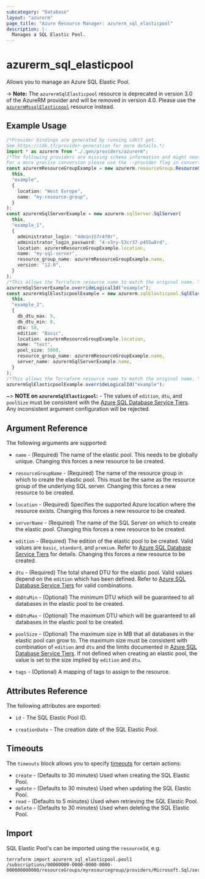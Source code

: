 ```yaml
---
subcategory: "Database"
layout: "azurerm"
page_title: "Azure Resource Manager: azurerm_sql_elasticpool"
description: |-
  Manages a SQL Elastic Pool.
---
```


# azurerm\_sql\_elasticpool

Allows you to manage an Azure SQL Elastic Pool.

\-> **Note:** The `azurermSqlElasticpool` resource is deprecated in version 3.0 of the AzureRM provider and will be removed in version 4.0. Please use the [`azurermMssqlElasticpool`](https://registry.terraform.io/providers/hashicorp/azurerm/latest/docs/resources/mssql_elasticpool) resource instead.

## Example Usage

```typescript
/*Provider bindings are generated by running cdktf get.
See https://cdk.tf/provider-generation for more details.*/
import * as azurerm from "./.gen/providers/azurerm";
/*The following providers are missing schema information and might need manual adjustments to synthesize correctly: azurerm.
For a more precise conversion please use the --provider flag in convert.*/
const azurermResourceGroupExample = new azurerm.resourceGroup.ResourceGroup(
  this,
  "example",
  {
    location: "West Europe",
    name: "my-resource-group",
  }
);
const azurermSqlServerExample = new azurerm.sqlServer.SqlServer(
  this,
  "example_1",
  {
    administrator_login: "4dm1n157r470r",
    administrator_login_password: "4-v3ry-53cr37-p455w0rd",
    location: azurermResourceGroupExample.location,
    name: "my-sql-server",
    resource_group_name: azurermResourceGroupExample.name,
    version: "12.0",
  }
);
/*This allows the Terraform resource name to match the original name. You can remove the call if you don't need them to match.*/
azurermSqlServerExample.overrideLogicalId("example");
const azurermSqlElasticpoolExample = new azurerm.sqlElasticpool.SqlElasticpool(
  this,
  "example_2",
  {
    db_dtu_max: 5,
    db_dtu_min: 0,
    dtu: 50,
    edition: "Basic",
    location: azurermResourceGroupExample.location,
    name: "test",
    pool_size: 5000,
    resource_group_name: azurermResourceGroupExample.name,
    server_name: azurermSqlServerExample.name,
  }
);
/*This allows the Terraform resource name to match the original name. You can remove the call if you don't need them to match.*/
azurermSqlElasticpoolExample.overrideLogicalId("example");

```

\~> **NOTE on `azurermSqlElasticpool`:** -  The values of `edition`, `dtu`, and `poolSize` must be consistent with the [Azure SQL Database Service Tiers](https://docs.microsoft.com/en-gb/azure/sql-database/sql-database-service-tiers#elastic-pool-service-tiers-and-performance-in-edtus). Any inconsistent argument configuration will be rejected.

## Argument Reference

The following arguments are supported:

*   `name` - (Required) The name of the elastic pool. This needs to be globally unique. Changing this forces a new resource to be created.

*   `resourceGroupName` - (Required) The name of the resource group in which to create the elastic pool. This must be the same as the resource group of the underlying SQL server. Changing this forces a new resource to be created.

*   `location` - (Required) Specifies the supported Azure location where the resource exists. Changing this forces a new resource to be created.

*   `serverName` - (Required) The name of the SQL Server on which to create the elastic pool. Changing this forces a new resource to be created.

*   `edition` - (Required) The edition of the elastic pool to be created. Valid values are `basic`, `standard`, and `premium`. Refer to [Azure SQL Database Service Tiers](https://docs.microsoft.com/en-gb/azure/sql-database/sql-database-service-tiers#elastic-pool-service-tiers-and-performance-in-edtus) for details. Changing this forces a new resource to be created.

*   `dtu` - (Required) The total shared DTU for the elastic pool. Valid values depend on the `edition` which has been defined. Refer to [Azure SQL Database Service Tiers](https://docs.microsoft.com/en-gb/azure/sql-database/sql-database-service-tiers#elastic-pool-service-tiers-and-performance-in-edtus) for valid combinations.

*   `dbDtuMin` - (Optional) The minimum DTU which will be guaranteed to all databases in the elastic pool to be created.

*   `dbDtuMax` - (Optional) The maximum DTU which will be guaranteed to all databases in the elastic pool to be created.

*   `poolSize` - (Optional) The maximum size in MB that all databases in the elastic pool can grow to. The maximum size must be consistent with combination of `edition` and `dtu` and the limits documented in [Azure SQL Database Service Tiers](https://docs.microsoft.com/en-gb/azure/sql-database/sql-database-service-tiers#elastic-pool-service-tiers-and-performance-in-edtus). If not defined when creating an elastic pool, the value is set to the size implied by `edition` and `dtu`.

*   `tags` - (Optional) A mapping of tags to assign to the resource.

## Attributes Reference

The following attributes are exported:

*   `id` - The SQL Elastic Pool ID.

*   `creationDate` - The creation date of the SQL Elastic Pool.

## Timeouts

The `timeouts` block allows you to specify [timeouts](https://www.terraform.io/language/resources/syntax#operation-timeouts) for certain actions:

* `create` - (Defaults to 30 minutes) Used when creating the SQL Elastic Pool.
* `update` - (Defaults to 30 minutes) Used when updating the SQL Elastic Pool.
* `read` - (Defaults to 5 minutes) Used when retrieving the SQL Elastic Pool.
* `delete` - (Defaults to 30 minutes) Used when deleting the SQL Elastic Pool.

## Import

SQL Elastic Pool's can be imported using the `resourceId`, e.g.

```shell
terraform import azurerm_sql_elasticpool.pool1 /subscriptions/00000000-0000-0000-0000-000000000000/resourceGroups/myresourcegroup/providers/Microsoft.Sql/servers/myserver/elasticPools/pool1
```
